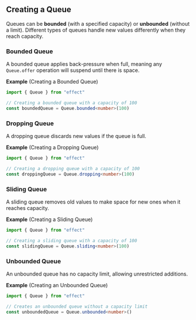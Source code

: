 ## Creating a Queue

Queues can be **bounded** (with a specified capacity) or **unbounded** (without a limit). Different types of queues handle new values differently when they reach capacity.

### Bounded Queue

A bounded queue applies back-pressure when full, meaning any `Queue.offer` operation will suspend until there is space.

**Example** (Creating a Bounded Queue)

```ts twoslash
import { Queue } from "effect"

// Creating a bounded queue with a capacity of 100
const boundedQueue = Queue.bounded<number>(100)
```

### Dropping Queue

A dropping queue discards new values if the queue is full.

**Example** (Creating a Dropping Queue)

```ts twoslash
import { Queue } from "effect"

// Creating a dropping queue with a capacity of 100
const droppingQueue = Queue.dropping<number>(100)
```

### Sliding Queue

A sliding queue removes old values to make space for new ones when it reaches capacity.

**Example** (Creating a Sliding Queue)

```ts twoslash
import { Queue } from "effect"

// Creating a sliding queue with a capacity of 100
const slidingQueue = Queue.sliding<number>(100)
```

### Unbounded Queue

An unbounded queue has no capacity limit, allowing unrestricted additions.

**Example** (Creating an Unbounded Queue)

```ts twoslash
import { Queue } from "effect"

// Creates an unbounded queue without a capacity limit
const unboundedQueue = Queue.unbounded<number>()
```
